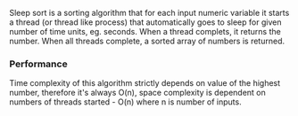 Sleep sort is a sorting algorithm that for each input numeric variable it starts a thread (or thread like process) that automatically goes to sleep for given number of time units, eg. seconds. When a thread complets, it returns the number. When all threads complete, a sorted array of numbers is returned.


### Performance

Time complexity of this algorithm strictly depends on value of the highest number, therefore it's always O(n), space complexity is dependent on numbers of threads started - O(n) where n is number of inputs.

